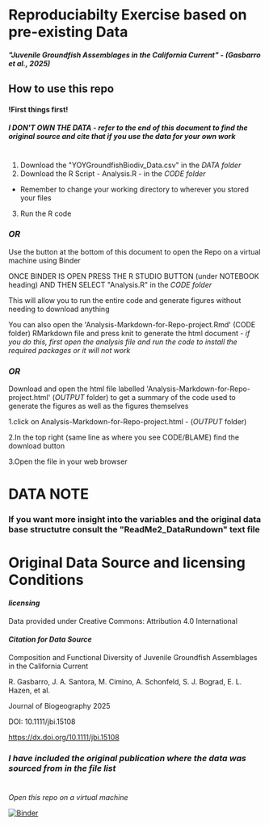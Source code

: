 # Reproduciabilty Exercise based on pre-existing Data

##### "Juvenile Groundfish Assemblages in the California Current" - (Gasbarro et al., 2025)

## How to use this repo

#### !First things first!
##### *I DON'T OWN THE DATA* - _refer to the end of this document to find the original source and cite that if you use the data for your own work_
#
1. Download the "YOYGroundfishBiodiv_Data.csv" in the *DATA folder*
2. Download the R Script - Analysis.R - in the *CODE folder*
  - Remember to change your working directory to wherever you stored your files
3. Run the R code

### *OR*
 
Use the button at the bottom of this document to open the Repo on a virtual machine using Binder
 
ONCE BINDER IS OPEN PRESS THE R STUDIO BUTTON (under NOTEBOOK heading) AND THEN SELECT "Analysis.R" in the *CODE folder*

This will allow you to run the entire code and generate figures without needing to download anything 

You can also open the 'Analysis-Markdown-for-Repo-project.Rmd' (CODE folder) RMarkdown file and press knit to generate the html document - *_if you do this, first open the analysis file and run the code to install the required packages or it will not work_*

### *OR*

Download and open the html file labelled 'Analysis-Markdown-for-Repo-project.html' (*OUTPUT* folder) to get a summary of the code used to generate the figures as well as the figures themselves

1.click on Analysis-Markdown-for-Repo-project.html - (*OUTPUT* folder)

2.In the top right (same line as where you see CODE/BLAME) find the download button

3.Open the file in your web browser

#
# DATA NOTE

### If you want more insight into the variables and the original data base structutre consult the "ReadMe2_DataRundown" text file

# Original Data Source and licensing Conditions

#### *licensing*

Data provided under Creative Commons: Attribution 4.0 International

#### *Citation for Data Source*

Composition and Functional Diversity of Juvenile Groundfish Assemblages in the California Current

R. Gasbarro, J. A. Santora, M. Cimino, A. Schonfeld, S. J. Bograd, E. L. Hazen, et al.

Journal of Biogeography 2025 

DOI: 10.1111/jbi.15108

https://dx.doi.org/10.1111/jbi.15108

### *I have included the original publication where the data was sourced from in the file list*

#
_Open this repo on a virtual machine_

[![Binder](https://mybinder.org/badge_logo.svg)](https://mybinder.org/v2/gh/MajorGiT89/Reproducibility/HEAD)